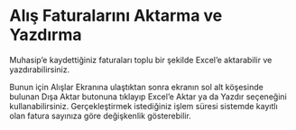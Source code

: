 # Alış Faturalarını Aktarma ve Yazdırma

Muhasip’e kaydettiğiniz faturaları toplu bir şekilde Excel’e aktarabilir ve yazdırabilirsiniz.

Bunun için Alışlar Ekranına ulaştıktan sonra ekranın sol alt köşesinde bulunan Dışa Aktar butonuna tıklayıp Excel’e Aktar ya da Yazdır seçeneğini kullanabilirsiniz. Gerçekleştirmek istediğiniz işlem süresi sistemde kayıtlı olan fatura sayınıza göre değişkenlik gösterebilir.&#x20;
